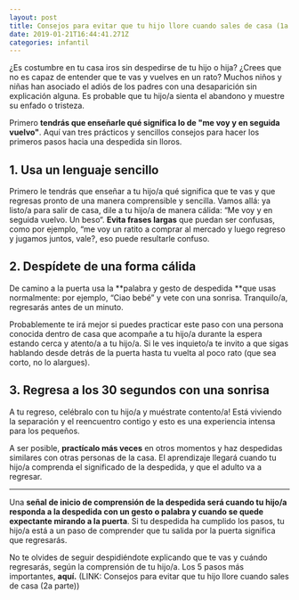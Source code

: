 ```yaml
---
layout: post
title: Consejos para evitar que tu hijo llore cuando sales de casa (1a parte)
date: 2019-01-21T16:44:41.271Z
categories: infantil
---
```

¿Es costumbre en tu casa iros sin despedirse de tu hijo o hija? ¿Crees que no es capaz de entender que te vas y vuelves en un rato? Muchos niños y niñas han asociado el adiós de los padres con una desaparición sin explicación alguna. Es probable que tu hijo/a sienta el abandono y muestre su enfado o tristeza.

Primero **tendrás que enseñarle qué significa lo de "me voy y en seguida vuelvo"**. Aquí van tres prácticos y sencillos consejos para hacer los primeros pasos hacia una despedida sin lloros. 

## 1. Usa un lenguaje sencillo

Primero le tendrás que enseñar a tu hijo/a qué significa que te vas y que regresas pronto de una manera comprensible y sencilla. Vamos allá: ya listo/a  para salir de casa, dile a tu hijo/a de manera cálida: “Me voy y en seguida vuelvo. Un beso“. **Evita frases largas** que puedan ser confusas, como por ejemplo, “me voy un ratito a comprar al mercado y luego regreso y jugamos juntos, vale?, eso puede resultarle confuso.

## 2. Despídete de una forma cálida

De camino a la puerta usa la **palabra y gesto de despedida **que usas normalmente: por ejemplo, “Ciao bebé” y vete con una sonrisa. Tranquilo/a, regresarás antes de un minuto.

Probablemente te irá mejor si puedes practicar este paso con una persona conocida dentro de casa que acompañe a tu hijo/a durante la espera estando cerca y atento/a a tu hijo/a. Si le ves inquieto/a te invito a que sigas hablando desde detrás de la puerta hasta tu vuelta al poco rato (que sea corto, no lo alargues).

## 3. Regresa a los 30 segundos con una sonrisa

A tu regreso, celébralo con tu hijo/a y muéstrate contento/a! Está viviendo la separación y el reencuentro contigo y esto es una experiencia intensa para los pequeños. 

A ser posible, **practícalo más veces** en otros momentos y haz despedidas similares con otras personas de la casa. El aprendizaje llegará cuando tu hijo/a comprenda el significado de la despedida, y que el adulto va a regresar.

- - -

Una **señal de inicio de comprensión de la despedida será cuando tu hijo/a responda a la despedida con un gesto o palabra y cuando se quede expectante mirando a la puerta**. Si tu despedida ha cumplido los pasos, tu hijo/a está a un paso de comprender que tu salida por la puerta significa que regresarás. 

No te olvides de seguir despidiéndote explicando que te vas y cuándo regresarás, según la comprensión de tu hijo/a. Los 5 pasos más importantes, **aquí.** (LINK: Consejos para evitar que tu hijo llore cuando sales de casa (2a parte))
